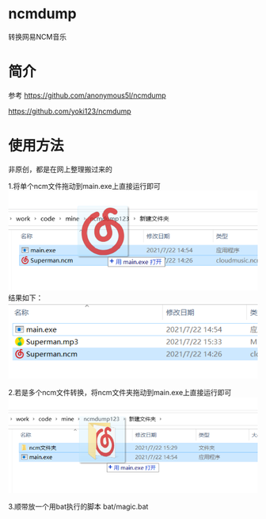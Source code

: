 # ncmdump
转换网易NCM音乐
# 简介 #
参考
https://github.com/anonymous5l/ncmdump

https://github.com/yoki123/ncmdump
# 使用方法 #

非原创，都是在网上整理搬过来的

1.将单个ncm文件拖动到main.exe上直接运行即可
![20210722152844.png](img/20210722152844.png)
结果如下：
![20210722153427.png](img/20210722153427.png)


2.若是多个ncm文件转换，将ncm文件夹拖动到main.exe上直接运行即可
![20210722153025.png](img/20210722153025.png)

3.顺带放一个用bat执行的脚本
bat/magic.bat

